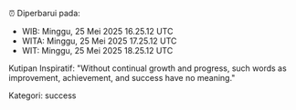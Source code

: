 ⏰ Diperbarui pada:
- WIB: Minggu, 25 Mei 2025 16.25.12 UTC
- WITA: Minggu, 25 Mei 2025 17.25.12 UTC
- WIT: Minggu, 25 Mei 2025 18.25.12 UTC

Kutipan Inspiratif:
"Without continual growth and progress, such words as improvement, achievement, and success have no meaning."


Kategori: success

